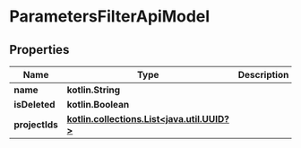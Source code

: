 
# ParametersFilterApiModel

## Properties
| Name | Type | Description | Notes |
| ------------ | ------------- | ------------- | ------------- |
| **name** | **kotlin.String** |  |  [optional] |
| **isDeleted** | **kotlin.Boolean** |  |  [optional] |
| **projectIds** | [**kotlin.collections.List&lt;java.util.UUID?&gt;**](java.util.UUID.md) |  |  [optional] |



